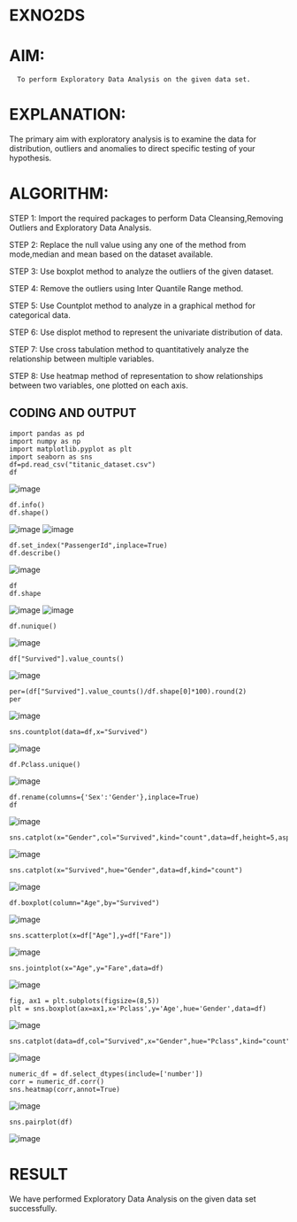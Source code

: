 # EXNO2DS
# AIM:
      To perform Exploratory Data Analysis on the given data set.
      
# EXPLANATION:
  The primary aim with exploratory analysis is to examine the data for distribution, outliers and anomalies to direct specific testing of your hypothesis.
  
# ALGORITHM:
STEP 1: Import the required packages to perform Data Cleansing,Removing Outliers and Exploratory Data Analysis.

STEP 2: Replace the null value using any one of the method from mode,median and mean based on the dataset available.

STEP 3: Use boxplot method to analyze the outliers of the given dataset.

STEP 4: Remove the outliers using Inter Quantile Range method.

STEP 5: Use Countplot method to analyze in a graphical method for categorical data.

STEP 6: Use displot method to represent the univariate distribution of data.

STEP 7: Use cross tabulation method to quantitatively analyze the relationship between multiple variables.

STEP 8: Use heatmap method of representation to show relationships between two variables, one plotted on each axis.

## CODING AND OUTPUT
 ```
import pandas as pd
import numpy as np
import matplotlib.pyplot as plt
import seaborn as sns
df=pd.read_csv("titanic_dataset.csv")
df
 ```
![image](https://github.com/user-attachments/assets/88322923-de7c-4a5c-8cb9-b022b615123c)
```
df.info()
df.shape()
```
![image](https://github.com/user-attachments/assets/a4ce9684-b4c1-488f-a008-0a08d478a730)
![image](https://github.com/user-attachments/assets/b7b7831a-3c1f-439d-8089-9c2f75943ecd)


```
df.set_index("PassengerId",inplace=True)
df.describe()
```
![image](https://github.com/user-attachments/assets/7df6936e-d3b1-4b7e-b65d-9095cecbc5fe)
```
df
df.shape
```
![image](https://github.com/user-attachments/assets/feb6c0c7-078c-44b8-9e58-75f47f9fe3cd)
![image](https://github.com/user-attachments/assets/47d77ad3-05f9-4b9d-b66f-b84399ef96de)

```
df.nunique()
```
![image](https://github.com/user-attachments/assets/5c76fbdc-4346-402a-bd50-9e01b3425b6c)

```
df["Survived"].value_counts()
```
![image](https://github.com/user-attachments/assets/cfabb9b0-efe1-4a6a-ad5d-dad2a5ea2b91)

```
per=(df["Survived"].value_counts()/df.shape[0]*100).round(2)
per
```
![image](https://github.com/user-attachments/assets/dd2b9e94-4451-4439-95bb-4f77541fceb2)
```
sns.countplot(data=df,x="Survived")
```
![image](https://github.com/user-attachments/assets/e86511db-44c9-4aad-96de-5cd92fe2f378)
```
df.Pclass.unique()
```
![image](https://github.com/user-attachments/assets/b26420f9-9bde-4440-89d1-d00e3fdfa5dd)
```
df.rename(columns={'Sex':'Gender'},inplace=True)
df
```
![image](https://github.com/user-attachments/assets/a6588227-542f-4233-b585-e074b7fd3944)
```
sns.catplot(x="Gender",col="Survived",kind="count",data=df,height=5,aspect=.7)
```
![image](https://github.com/user-attachments/assets/fad64c23-6bad-4ac8-b687-98031e87b495)
```
sns.catplot(x="Survived",hue="Gender",data=df,kind="count")
```
![image](https://github.com/user-attachments/assets/52a9deb2-727b-4708-8dae-c16d80f8afc8)
```
df.boxplot(column="Age",by="Survived")
```
![image](https://github.com/user-attachments/assets/a4d31364-ae83-463e-8d2c-6733961011ff)
```
sns.scatterplot(x=df["Age"],y=df["Fare"])
```
![image](https://github.com/user-attachments/assets/bb8e558b-31ae-4f1b-b056-4bca88d7a063)
```
sns.jointplot(x="Age",y="Fare",data=df)
```
![image](https://github.com/user-attachments/assets/31e3e461-84d1-4d79-a99b-7374d2ecde21)
```
fig, ax1 = plt.subplots(figsize=(8,5))
plt = sns.boxplot(ax=ax1,x='Pclass',y='Age',hue='Gender',data=df)
```
![image](https://github.com/user-attachments/assets/7c247b89-ed83-4358-97f7-a798a0236878)
```
sns.catplot(data=df,col="Survived",x="Gender",hue="Pclass",kind="count")
```
![image](https://github.com/user-attachments/assets/1a8a8706-0d7c-4811-8283-00a6511b5e63)
```
numeric_df = df.select_dtypes(include=['number'])
corr = numeric_df.corr()
sns.heatmap(corr,annot=True)
```
![image](https://github.com/user-attachments/assets/94c1e769-47fb-4ee9-9bcc-a22edc530b84)
```
sns.pairplot(df)
```
![image](https://github.com/user-attachments/assets/41583a2c-bf0a-4b16-a2f7-67240390bc7c)

# RESULT
We have performed Exploratory Data Analysis on the given data set successfully.
